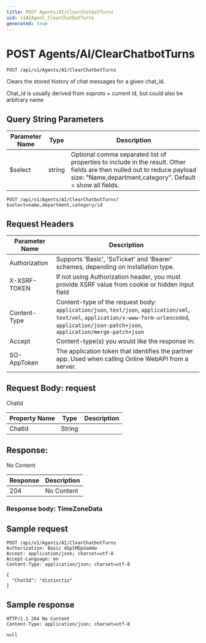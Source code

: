 ```yaml
---
title: POST Agents/AI/ClearChatbotTurns
uid: v1AIAgent_ClearChatbotTurns
generated: true
---
```


# POST Agents/AI/ClearChatbotTurns

```http
POST /api/v1/Agents/AI/ClearChatbotTurns
```

Clears the stored history of chat messages for a given chat_id.


Chat_id is usually derived from soproto + current id, but could also be arbitrary name






## Query String Parameters

| Parameter Name | Type |  Description |
|----------------|------|--------------|
| $select | string |  Optional comma separated list of properties to include in the result. Other fields are then nulled out to reduce payload size: "Name,department,category". Default = show all fields. |

```http
POST /api/v1/Agents/AI/ClearChatbotTurns?$select=name,department,category/id
```


## Request Headers

| Parameter Name | Description |
|----------------|-------------|
| Authorization  | Supports 'Basic', 'SoTicket' and 'Bearer' schemes, depending on installation type. |
| X-XSRF-TOKEN   | If not using Authorization header, you must provide XSRF value from cookie or hidden input field |
| Content-Type | Content-type of the request body: `application/json`, `text/json`, `application/xml`, `text/xml`, `application/x-www-form-urlencoded`, `application/json-patch+json`, `application/merge-patch+json` |
| Accept         | Content-type(s) you would like the response in:  |
| SO-AppToken | The application token that identifies the partner app. Used when calling Online WebAPI from a server. |

## Request Body: request 

ChatId 

| Property Name | Type |  Description |
|----------------|------|--------------|
| ChatId | String |  |

## Response:

No Content

| Response | Description |
|----------------|-------------|
| 204 | No Content |

### Response body: TimeZoneData


## Sample request

```http!
POST /api/v1/Agents/AI/ClearChatbotTurns
Authorization: Basic dGplMDpUamUw
Accept: application/json; charset=utf-8
Accept-Language: en
Content-Type: application/json; charset=utf-8

{
  "ChatId": "distinctio"
}
```

## Sample response

```http_
HTTP/1.1 204 No Content
Content-Type: application/json; charset=utf-8

null
```